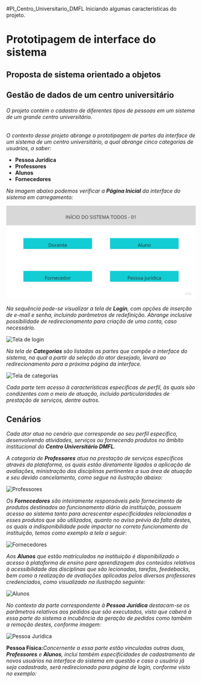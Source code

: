 #PI_Centro_Universitario_DMFL
Iniciando algumas características do projeto.

# Prototipagem de interface do sistema

## Proposta de sistema orientado a objetos


## Gestão de dados de um centro universitário
###### O projeto contém o cadastro de diferentes tipos de pessoas em um sistema de um grande centro universitário.


*O contexto desse projeto abrange a prototipagem de partes da interface de um sistema de um centro universitário, a qual abrange cinco categorias de usuários, a saber:* 

* **Pessoa Jurídica**
* **Professores**
* **Alunos**
* **Fornecedores**
  
_Na imagem abaixo podemos verificar a **Página Inicial** da interface do sistema em carregamento:_

![Tela principal](https://github.com/Marcellbsb/PI_Centro_Universitario_DMFL/blob/main/Trilha%20Principal%20(1).jpg)

_Na sequência pode-se visualizar a tela de **Login**, com opções de inserção de e-mail e senha, incluindo parâmetros de redefinição. Abrange inclusive possibilidade de redirecionamento para criação de uma conta, caso necessário._

![Tela de login]()

_Na tela de **Categorias** são listadas as partes que compõe a interface do sistema, na qual a partir da seleção do ator desejado, levará ao redirecionamento para a próxima página da interface._

![Tela de categorias]()

_Cada parte tem acesso à características específicas de perfil, às quais são condizentes com o meio de atuação, incluido particularidades de prestação de serviços, dentre outros._

## Cenários

_Cada ator atua no cenário que corresponde ao seu perfil específico, desenvolvendo atividades, serviços ou fornecendo produtos no âmbito institucional do **Centro Universitário DMFL**._

_A categoria de **Professores** atua na prestação de serviços específicos através da plataforma, os quais estão diretamente ligados a aplicação de avaliações, ministração das disciplinas pertinentes a sua área de atuação e seu devido cancelamento, como segue na ilustração abaixo:_

![Professores]()

_Os **Fornecedores** são inteiramente responsáveis pelo fornecimento de produtos destinados ao funcionamento diário da instituição, possuem acesso ao sistema tanto para acrescentar especificidades relacionadas a esses produtos que são utilizados, quanto no aviso prévio da falta destes, os quais a indisponibilidade pode impactar no correto funcionamento da instituição, temos como exemplo a tela a seguir:_

![Fornecedores]()

_Aos **Alunos** que estão matriculados na instituição é disponibilizado o acesso à plataforma de ensino para aprendizagem dos conteúdos relativos à acessibilidade das disciplinas que são lecionadas, tarefas, feedebacks, bem como a realização de avaliações aplicadas pelos diversos professores credenciados, como visualizado na ilustração seguinte:_

![Alunos]()

_No contexto da parte correspondente à **Pessoa Jurídica** destacam-se os parâmetros relativos aos pedidos que são executados, visto que caberá à essa parte do sistema a incubência da geração de pedidos como também a remoção destes, conforme imagem:_

![Pessoa Jurídica]()

**Pessoa Física:**_Concernente a essa parte estão vinculadas outras duas, __Professores__ e __Alunos__, inclui também especificidades de cadastramento de novos usuários na interface do sistema em questão e caso o usuário já seja cadastrado, será redirecionado para página de login, conforme visto no exemplo:_





